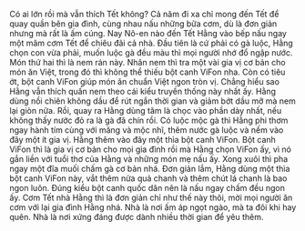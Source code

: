 Có ai lớn rồi mà vẫn thích Tết không? Cả năm đi xa chỉ mong đến Tết để quay quần bên gia đình, cùng nhau nấu những bữa cơm, dù là đơn giản nhưng mà rất là ấm cúng. Nay Nô-en nào đến Tết Hằng vào bếp nấu ngay một mâm cơm Tết để chiêu đãi cả nhà. Đầu tiên là cứ phải có gà luộc, Hằng chọn con vừa phải, muốn luộc gà đều màu thì mọi người nhớ đổ ngập nước. Món thứ hai thì là nem rán này. Nhân nem thì tra một vài gia vị cơ bản cho món ăn Việt, trong đó thì không thể thiếu bột canh ViFon nha. Còn có tiêu ớt, bột canh ViFon giúp món ăn chuẩn Việt ngon tròn vị. Chẳng hiểu sao Hằng vẫn thích quấn nem theo cái kiểu truyền thống này nhất ấy. Hằng dùng nồi chiên không dầu để rút ngắn thời gian và giảm bớt dầu mỡ mà nem lại giòn nữa. Rồi, quay ra Hằng dùng tăm là chọc vào phần dày nhất, nếu không thấy nước đỏ ra là gà đã chín rồi. Có luộc mộc gà thì Hằng phi thơm ngay hành tím cùng với măng và mộc nhĩ, thêm nước gà luộc và nếm vào đây một ít gia vị. Hằng thêm vào đây một thìa bột canh ViFon. Bột canh ViFon thì là gia vị cơ bản cho mọi gia đình rồi mà Hằng chọn ViFon ấy, vì nó gắn liền với tuổi thơ của Hằng và những món mẹ nấu ấy. Xong xuôi thì pha ngay một đĩa muối chấm gà cơ bản nhá. Đơn giản lắm, Hằng dùng một thìa bột canh ViFon này, vắt thêm nửa quả chanh và thêm chút lá chanh là bao ngon luôn. Đúng kiểu bột canh quốc dân nên là nấu ngay chấm đều ngon ấy. Cơm Tết nhà Hằng thì là đơn giản chỉ như thế này thôi, mời mọi người ăn cơm với lại gia đình Hằng nhá. Nhà là nơi ấm áp ngọt ngào, mà ta đôi khi hay quên. Nhà là nơi xứng đáng được dành nhiều thời gian để yêu thêm.